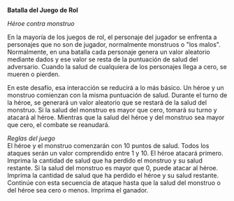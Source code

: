 **Batalla del Juego de Rol**  

*Héroe contra monstruo*   

En la mayoría de los juegos de rol, el personaje del jugador se enfrenta a personajes que no son de jugador, 
normalmente monstruos o "los malos". Normalmente, en una batalla cada personaje genera un valor aleatorio mediante
dados y ese valor se resta de la puntuación de salud del adversario. Cuando la salud de cualquiera de los personajes llega a cero, se mueren o pierden.       

En este desafío, esa interacción se reducirá a lo más básico. Un héroe y un monstruo comienzan con la misma puntuación de salud. 
Durante el turno de la héroe, se generará un valor aleatorio que se restará de la salud del monstruo. Si la salud del monstruo 
es mayor que cero, tomará su turno y atacará al héroe. Mientras que la salud del héroe y del monstruo sea mayor que cero, el combate se reanudará.       

*Reglas del juego*     
El héroe y el monstruo comenzarán con 10 puntos de salud.
Todos los ataques serán un valor comprendido entre 1 y 10.
El héroe atacará primero.
Imprima la cantidad de salud que ha perdido el monstruo y su salud restante.
Si la salud del monstruo es mayor que 0, puede atacar al héroe.
Imprima la cantidad de salud que ha perdido el héroe y su salud restante.
Continúe con esta secuencia de ataque hasta que la salud del monstruo o del héroe sea cero o menos.
Imprima el ganador.
